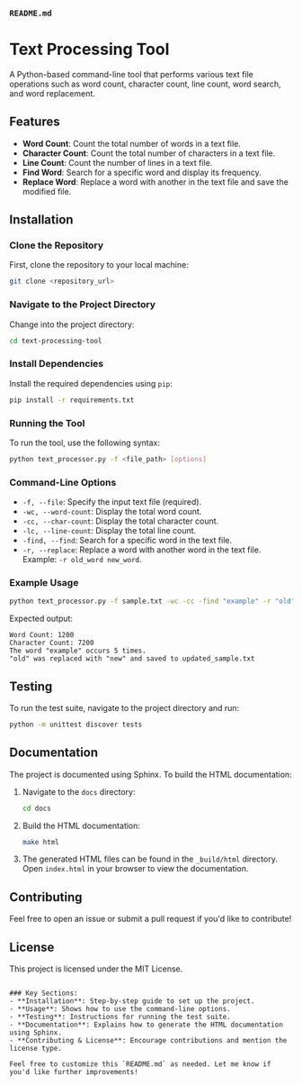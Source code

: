 ### `README.md`
# Text Processing Tool

A Python-based command-line tool that performs various text file operations such as word count, character count, line count, word search, and word replacement.

## Features
- **Word Count**: Count the total number of words in a text file.
- **Character Count**: Count the total number of characters in a text file.
- **Line Count**: Count the number of lines in a text file.
- **Find Word**: Search for a specific word and display its frequency.
- **Replace Word**: Replace a word with another in the text file and save the modified file.

## Installation

### Clone the Repository
First, clone the repository to your local machine:

```bash
git clone <repository_url>
```

### Navigate to the Project Directory
Change into the project directory:

```bash
cd text-processing-tool
```

### Install Dependencies
Install the required dependencies using `pip`:

```bash
pip install -r requirements.txt
```

### Running the Tool

To run the tool, use the following syntax:

```bash
python text_processor.py -f <file_path> [options]
```

### Command-Line Options
- `-f, --file`: Specify the input text file (required).
- `-wc, --word-count`: Display the total word count.
- `-cc, --char-count`: Display the total character count.
- `-lc, --line-count`: Display the total line count.
- `-find, --find`: Search for a specific word in the text file.
- `-r, --replace`: Replace a word with another word in the text file. Example: `-r old_word new_word`.

### Example Usage

```bash
python text_processor.py -f sample.txt -wc -cc -find "example" -r "old" "new"
```

Expected output:
```text
Word Count: 1200
Character Count: 7200
The word "example" occurs 5 times.
"old" was replaced with "new" and saved to updated_sample.txt
```

## Testing

To run the test suite, navigate to the project directory and run:

```bash
python -m unittest discover tests
```

## Documentation

The project is documented using Sphinx. To build the HTML documentation:

1. Navigate to the `docs` directory:

   ```bash
   cd docs
   ```

2. Build the HTML documentation:

   ```bash
   make html
   ```

3. The generated HTML files can be found in the `_build/html` directory. Open `index.html` in your browser to view the documentation.

## Contributing

Feel free to open an issue or submit a pull request if you'd like to contribute!

## License

This project is licensed under the MIT License.
```

### Key Sections:
- **Installation**: Step-by-step guide to set up the project.
- **Usage**: Shows how to use the command-line options.
- **Testing**: Instructions for running the test suite.
- **Documentation**: Explains how to generate the HTML documentation using Sphinx.
- **Contributing & License**: Encourage contributions and mention the license type.

Feel free to customize this `README.md` as needed. Let me know if you'd like further improvements!